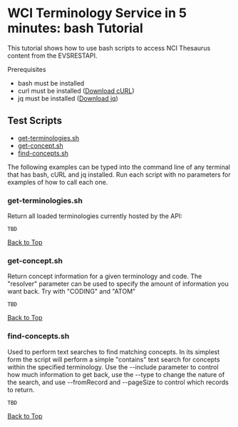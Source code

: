 <a name="top"/>

WCI Terminology Service in 5 minutes: bash Tutorial
===================================================

This tutorial shows how to use bash scripts to access NCI Thesaurus content from the EVSRESTAPI.

Prerequisites
* bash must be installed
* curl must be installed ([Download cURL](https://curl.haxx.se/dlwiz/))
* jq must be installed ([Download jq](https://stedolan.github.io/jq/download/))


Test Scripts
------------
- [get-terminologies.sh](#get-terminologies-sh)
- [get-concept.sh](#get-concept-sh)
- [find-concepts.sh](#find-concepts-sh)

The following examples can be typed into the command line of any terminal that has bash, cURL and jq installed.  Run each script with no parameters for examples of how to call each one.

<a name="get-terminologies-sh"/>

### get-terminologies.sh

Return all loaded terminologies currently hosted by the API:

```
TBD
```

[Back to Top](#top)

<a name="get-concept-sh"/>

### get-concept.sh

Return concept information for a given terminology and code.  The "resolver" parameter
can be used to specify the amount of information you want back.  Try with "CODING" and
"ATOM"

```
TBD
```

[Back to Top](#top)

<a name="find-concepts-sh"/>

### find-concepts.sh

Used to perform text searches to find matching concepts. In its simplest form the
script will perform a simple "contains" text search for concepts within the specified
terminology.  Use the --include parameter to control how much information to get back,
use the --type to change the nature of the search, and use --fromRecord and --pageSize
to control which records to return. 

```
TBD
```

[Back to Top](#top)

